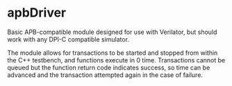 # apbDriver

Basic APB-compatible module designed for use with Verilator, but should work with any DPI-C compatible simulator.

The module allows for transactions to be started and stopped from within the C++ testbench, and functions execute in 0 time. Transactions cannot be queued but the function return code indicates success, so time can be advanced and the transaction attempted again in the case of failure.
